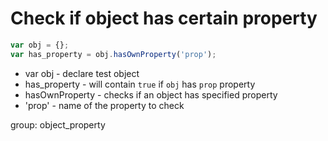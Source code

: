 # Check if object has certain property

```javascript
var obj = {};
var has_property = obj.hasOwnProperty('prop');
```

- var obj - declare test object
- has_property - will contain ```true``` if ```obj``` has ```prop``` property
- hasOwnProperty - checks if an object has specified property
- 'prop' - name of the property to check

group: object_property
